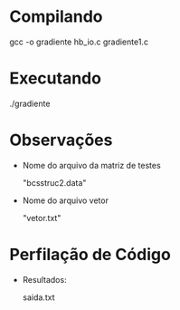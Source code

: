 # Compilando

gcc -o gradiente hb_io.c gradiente1.c

# Executando

./gradiente

# Observações

- Nome do arquivo da matriz de testes

	"bcsstruc2.data"

- Nome do arquivo vetor

    "vetor.txt"

# Perfilação de Código

- Resultados:
	
	saida.txt


